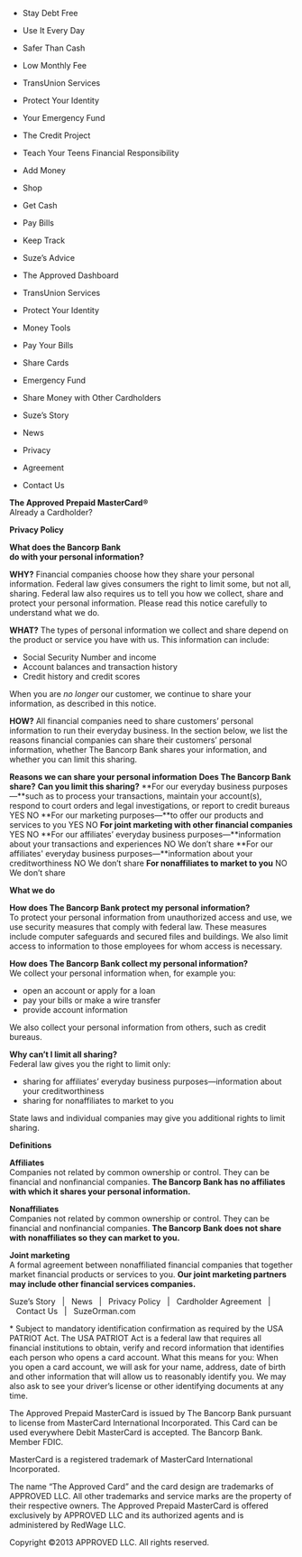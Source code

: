   

*   Stay Debt Free
*   Use It Every Day
*   Safer Than Cash
*   Low Monthly Fee
*   TransUnion Services
*   Protect Your Identity
*   Your Emergency Fund
*   The Credit Project
*   Teach Your Teens Financial Responsibility

*   Add Money
*   Shop
*   Get Cash
*   Pay Bills
*   Keep Track

*   Suze’s Advice
*   The Approved Dashboard
*   TransUnion Services
*   Protect Your Identity
*   Money Tools
*   Pay Your Bills
*   Share Cards
*   Emergency Fund
*   Share Money with Other Cardholders

*   Suze’s Story
*   News
*   Privacy
*   Agreement
*   Contact Us

**The Approved Prepaid MasterCard®**  
Already a Cardholder?

**Privacy Policy**

**What does the Bancorp Bank  
do with your personal information?**

**WHY?** Financial companies choose how they share your personal information. Federal law gives consumers the right to limit some, but not all, sharing. Federal law also requires us to tell you how we collect, share and protect your personal information. Please read this notice carefully to understand what we do.

**WHAT?** The types of personal information we collect and share depend on the product or service you have with us. This information can include:

*   Social Security Number and income
*   Account balances and transaction history
*   Credit history and credit scores

When you are _no longer_ our customer, we continue to share your information, as described in this notice.

**HOW?** All financial companies need to share customers’ personal information to run their everyday business. In the section below, we list the reasons financial companies can share their customers’ personal information, whether The Bancorp Bank shares your information, and whether you can limit this sharing.

**Reasons we can share your personal information** **Does The Bancorp Bank share?** **Can you limit this sharing?** **For our everyday business purposes—**such as to process your transactions, maintain your account(s), respond to court orders and legal investigations, or report to credit bureaus YES NO **For our marketing purposes—**to offer our products and services to you YES NO **For joint marketing with other financial companies** YES NO **For our affiliates’ everyday business purposes—**information about your transactions and experiences NO We don’t share **For our affiliates' everyday business purposes—**information about your creditworthiness NO We don’t share **For nonaffiliates to market to you** NO We don’t share

**What we do**

**How does The Bancorp Bank protect my personal information?**  
To protect your personal information from unauthorized access and use, we use security measures that comply with federal law. These measures include computer safeguards and secured files and buildings. We also limit access to information to those employees for whom access is necessary.

**How does The Bancorp Bank collect my personal information?**  
We collect your personal information when, for example you:

*   open an account or apply for a loan
*   pay your bills or make a wire transfer
*   provide account information

We also collect your personal information from others, such as credit bureaus.

**Why can’t I limit all sharing?**  
Federal law gives you the right to limit only:

*   sharing for affiliates’ everyday business purposes—information about your creditworthiness
*   sharing for nonaffiliates to market to you

State laws and individual companies may give you additional rights to limit sharing.

**Definitions**

**Affiliates**  
Companies not related by common ownership or control. They can be financial and nonfinancial companies. **The Bancorp Bank has no affiliates with which it shares your personal information.**

**Nonaffiliates**  
Companies not related by common ownership or control. They can be financial and nonfinancial companies. **The Bancorp Bank does not share with nonaffiliates so they can market to you.**

**Joint marketing**  
A formal agreement between nonaffiliated financial companies that together market financial products or services to you. **Our joint marketing partners may include other financial services companies.**

  
  
  
Suze’s Story   |   News   |   Privacy Policy   |   Cardholder Agreement   |   Contact Us   |   SuzeOrman.com  
  
\* Subject to mandatory identification confirmation as required by the USA PATRIOT Act. The USA PATRIOT Act is a federal law that requires all financial institutions to obtain, verify and record information that identifies each person who opens a card account. What this means for you: When you open a card account, we will ask for your name, address, date of birth and other information that will allow us to reasonably identify you. We may also ask to see your driver’s license or other identifying documents at any time.  
  
The Approved Prepaid MasterCard is issued by The Bancorp Bank pursuant to license from MasterCard International Incorporated. This Card can be used everywhere Debit MasterCard is accepted. The Bancorp Bank. Member FDIC.  
  
MasterCard is a registered trademark of MasterCard International Incorporated.  
  
The name “The Approved Card” and the card design are trademarks of APPROVED LLC. All other trademarks and service marks are the property of their respective owners. The Approved Prepaid MasterCard is offered exclusively by APPROVED LLC and its authorized agents and is administered by RedWage LLC.  
  
Copyright ©2013 APPROVED LLC. All rights reserved.